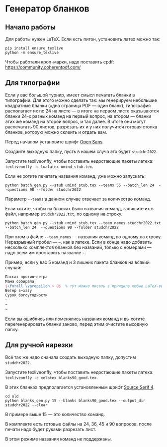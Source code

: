 # Генератор бланков

## Начало работы

Для работы нужен LaTeX. Если есть питон, установить латех можно так:

```
pip install ensure_texlive
python -m ensure_texlive
```

Чтобы работали кроп-марки, надо поставить cpdf: https://community.coherentpdf.com/

## Для типографии

Если у вас большой турнир, имеет смысл печатать бланки в типографии. Для этого можно сделать так: мы генерируем небольшие квадратные бланки (одна страница PDF — один бланк), типография располагает их по 24 на листе — в итоге на первом листе оказываются бланки 24-х разных команд на первый вопрос, на втором — бланки этих же команд на второй вопрос, и так далее. В итоге они могут распечатать 90 листов, разрезать их и у них получится готовая стопка бланков, которую можно склеить и отдать вам.

Перед началом установите шрифт [Open Sans](https://fonts.google.com/specimen/Open+Sans).

Создайте выходную папку, пусть в нашем случа это будет `studchr2022`.

Запустите texliveonfly, чтобы поставить недостающие пакеты латеха: `texliveonfly -c lualatex umind_stub.tex`.

Если не хотите печатать названия команд, уже можно запускать:

```
python batch_gen.py --stub umind_stub.tex --teams 55 --batch_len 24  --questions 90 --folder studchr2022
```

Параметр `--teams` в данном случае отвечает за количество команд.

Если хотите, чтобы на бланках были названия команд, запишите их в файл, например `studchr2022.txt`, по одному на строку.

```
python batch_gen.py --stub umind_stub.tex --team_names studchr2022.txt --batch_len 24  --questions 90 --folder studchr2022
```

При этом в файле `--team_names` — названия команд по одному на строку. Неразрывный пробел — `~`, как в латехе. Если в конце надо добавить несколько комплектов бланков без названий, только с номерами — надо всем им проставить название `~`.

Пример, если у вас 5 команд и 3 лишних пакета бланков на всякий случай:

```tex
Пассат против~ветра
Мама собирала
$\forall \varepsilon > 0$  % тут можно писать в принципе любые LaTeX-выражения, в данном случае у команды подходящее название :)
Ветер в~хату
Сурок богоугодности
~
~
~
```

Если вы ошиблись или поменялись названия команд и вы хотите перегенерировать бланки заново, перед этим очистите выходную папку.

## Для ручной нарезки

Всё так же надо сначала создать выходную папку, допустим `studchr2022`.

Запустите texliveonfly, чтобы поставить недостающие пакеты латеха: `texliveonfly -c xelatex blanks90_good.tex`.

В этих бланках предполагается установленным шрифт [Source Serif 4](https://fonts.google.com/specimen/Source+Serif+4).

```
cd old
python blanks_gen.py 15 --blanks blanks90_good.tex --output_dir studchr2022 --clear
```

В примере выше 15 — это количество команд.

В комплекте есть готовые файлы на 24, 36, 45 и 90 вопросов, после печати надо будет руками разрезать лист.

В этом режиме названия команд не поддержаны.
